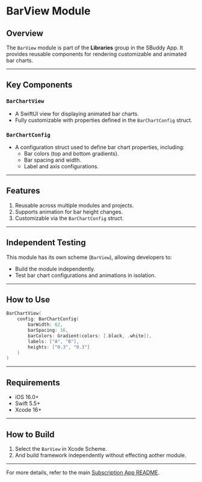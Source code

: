 # BarView Module

## Overview
The `BarView` module is part of the **Libraries** group in the SBuddy App. It provides reusable components for rendering customizable and animated bar charts.

---

## Key Components

### `BarChartView`
- A SwiftUI view for displaying animated bar charts.
- Fully customizable with properties defined in the `BarChartConfig` struct.

### `BarChartConfig`
- A configuration struct used to define bar chart properties, including:
  - Bar colors (top and bottom gradients).
  - Bar spacing and width.
  - Label and axis configurations.

---

## Features
1. Reusable across multiple modules and projects.
2. Supports animation for bar height changes.
3. Customizable via the `BarChartConfig` struct.

---

## Independent Testing
This module has its own scheme (`BarView`), allowing developers to:
- Build the module independently.
- Test bar chart configurations and animations in isolation.

---

## How to Use
```swift
BarChartView(
    config: BarChartConfig(
        barWidth: 62,
        barSpacing: 16,
        barColors: Gradient(colors: [.black, .white]),
        labels: ["A", "B"],
        heights: ["0.3", "0.3"]
    )
)
```

---

## Requirements
- iOS 16.0+
- Swift 5.5+
- Xcode 16+

---

## How to Build
1. Select the `BarView` in Xcode Scheme.
2. And build framework independently without effecting aother module.

---

For more details, refer to the main [Subscription App README](https://github.com/RioRizkyRainey/SBuddy/README.md).


